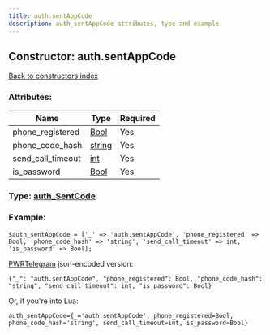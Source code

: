 ```yaml
---
title: auth.sentAppCode
description: auth_sentAppCode attributes, type and example
---
```

## Constructor: auth.sentAppCode  
[Back to constructors index](index.md)



### Attributes:

| Name     |    Type       | Required |
|----------|---------------|----------|
|phone\_registered|[Bool](../types/Bool.md) | Yes|
|phone\_code\_hash|[string](../types/string.md) | Yes|
|send\_call\_timeout|[int](../types/int.md) | Yes|
|is\_password|[Bool](../types/Bool.md) | Yes|



### Type: [auth\_SentCode](../types/auth_SentCode.md)


### Example:

```
$auth_sentAppCode = ['_' => 'auth.sentAppCode', 'phone_registered' => Bool, 'phone_code_hash' => 'string', 'send_call_timeout' => int, 'is_password' => Bool];
```  

[PWRTelegram](https://pwrtelegram.xyz) json-encoded version:

```
{"_": "auth.sentAppCode", "phone_registered": Bool, "phone_code_hash": "string", "send_call_timeout": int, "is_password": Bool}
```


Or, if you're into Lua:  


```
auth_sentAppCode={_='auth.sentAppCode', phone_registered=Bool, phone_code_hash='string', send_call_timeout=int, is_password=Bool}

```


